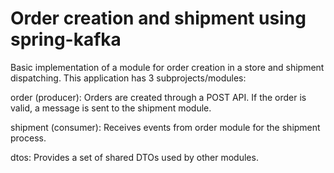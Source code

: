 # Order creation and shipment using spring-kafka

Basic implementation of a module for order creation in a store and shipment dispatching. This application has 3 subprojects/modules:

order (producer): Orders are created through a POST API. If the order is valid, a message is sent to the shipment module.

shipment (consumer): Receives events from order module for the shipment process.

dtos: Provides a set of shared DTOs used by other modules.